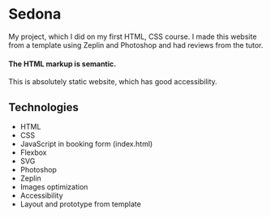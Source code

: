 # Sedona
My project, which I did on my first HTML, CSS course. I made this website from a template using Zeplin and Photoshop and had reviews from the tutor.
#### The HTML markup is semantic.
This is absolutely static website, which has good accessibility.
## Technologies
- HTML
- CSS
- JavaScript in booking form (index.html)
- Flexbox
- SVG
- Photoshop
- Zeplin
- Images optimization
- Accessibility
- Layout and prototype from template

